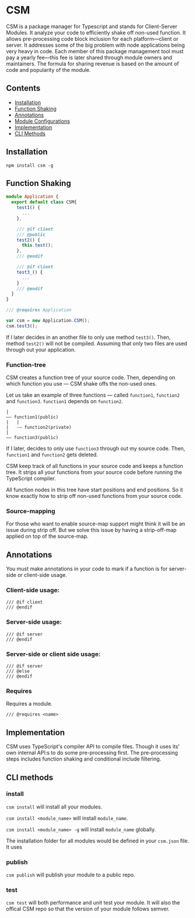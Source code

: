 CSM
====

CSM is a package manager for Typescript and stands for Client-Server Modules. It analyze your code to efficiently shake off non-used function. It allows pre-processing code block inclusion for each platform—client or server. It addresses some of the big problem with node applications being very heavy in code. Each member of this package management tool must pay a yearly fee—this fee is later shared through module owners and maintainers. The formula for sharing revenue is based on the amount of code and popularity of the module.

## Contents
 * [Installation](#installation)
 * [Function Shaking](#function-shaking)
 * [Annotations](#annotations)
 * [Module Configurations](ModuleConfigurations.md)
 * [Implementation](#implementation)
 * [CLI Methods](#cli-methods)

## Installation
```
npm install csm -g
```

## Function Shaking
```typescript
module Application {
  export default class CSM{
    test1() {
      ...
    },

    /// @if client
    /// @public
    test2() {
      this.test();
    },
    /// @endif

    /// @if client
    test3_() {
      ...
    }
    /// @endif
  }
}

```

```typescript
/// @requires Application

var csm = new Application.CSM();
csm.test3();
```

If I later decides in an another file to only use method `test3()`. Then, method `test2()` will not be compiled. Assuming that only two files are used through out your application.

### Function-tree
CSM creates a function tree of your source code. Then, depending on which function you use — CSM shake offs the non-used ones.

Let us take an example of three functions — called `function1`, `function2` and `function3`. `function1` depends on `function2`.

```
|
—— function1(public)
|   |
|   -— function2(private)
|
—— function3(public)

```

If I later, decides to only use `function3` through out my source code. Then, `function1` and `function2` gets deleted.

CSM keep track of all functions in your source code and keeps a function tree. It strips all your functions from your source code before running the TypeScript compiler.

All function nodes in this tree have start positions and end positions. So it know exactly how to strip off non-used functions from your source code.

### Source-mapping
For those who want to enable source-map support might think it will be an issue during strip off. But we solve this issue by having a strip-off-map applied on top of the source-map.

## Annotations
You must make annotations in your code to mark if a function is for server-side or client-side usage.

### Client-side usage:
```
/// @if client
/// @endif
```

### Server-side usage:
```
/// @if server
/// @endif
```

### Server-side or client side usage:
```
/// @if server
/// @else
/// @endif
```

### Requires
Requires a module.
```
/// @requires <name>
```
## Implementation

CSM uses TypeScript's compiler API to compile files. Though it uses its' own internal API:s to do some pre-processing first. The pre-processing steps includes function shaking and conditional include filtering.

## CLI methods

### install
`csm install` will install all your modules.

`csm install <module_name>` will install `module_name`.

`csm install <module_name> -g` will install `module_name` globally.

The installation folder for all modules would be defined in your `csm.json` file. It uses

### publish
`csm publish` will publish your module to a public repo.

### test

`csm test` will both performance and unit test your module. It will also the offical CSM repo so that the version of your module follows semver.
